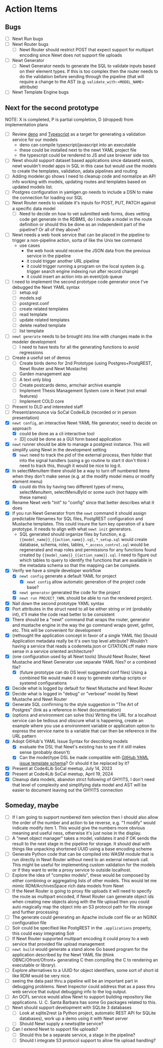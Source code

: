 
# Action Items

## Bugs

- [ ] Newt Run bugs
- [ ] Newt Router bugs
  - [ ] Newt Router should restrict POST that expect support for multipart encoding since Newt does not support file uploads
- [ ] Newt Generator
  - [ ] Newt Generator needs to generate the SQL to validate inputs based on their element types. If this is too complex then the router needs to do the validation before sending through the pipeline (that will require a change to the AST (e.g. `validate_with:<MODEL_NAME>` attribute)
- [ ] Newt Template Engine bugs

## Next for the second prototype 

NOTE: X is completed, P is partial completion, D (dropped) from implementation plans

- [ ] Review [deno](https://deno.land) and [Typescript](https://www.typescriptlang.org/) as a target for generating a validation service for our models
    - deno can compile typescript/javascript into an executable
    - these could be installed next to the newt YAML project file
    - the typescript could be rendered to JS and use browser side too
- [ ] Newt should support dataset based applications since datasetd exists, newt wouldn't model apps in SQL in this case but would use the models to create the templates, validation, adata pipelines and routing
- [ ] Adding modeler.go shows I need to cleanup code and normalize an API info working with models, updating routes and templates based on updated models list.
- [ ] Postgres configuration in yamlgen.go needs to include a DSN to make the connection for loading our SQL
- [ ] Newt Router needs to validate it's inputs for POST, PUT, PATCH against a specific data model
    - [ ] Need to decide on how to vet submitted web forms, does vetting code get generate in the RDBMS, do I include a model in the route definition or should this be done as an independent part of the pipeline? Or all of they above?
- [ ] Newt needs a web hook service that can be placed in the pipeline to trigger a non-pipeline action, sorta of like the Unix tee command
  - use cases
    - the web hook would receive the JSON data from the previous service in the pipeline
    - it could trigger another URL pipeline
    - it could trigger running a program on the local system (e.g. trigger search engine indexing run after record change)
    - it could insert an action into an event/job queue
- [ ] I need to implement the second prototype code generator once I've debugged the Newt YAML syntax
  - [ ] setup.sql
  - [ ] models.sql
  - [ ] postgrest.conf
  - [ ] create related templates
  - [ ] read template
  - [ ] update related templates
  - [ ] delete realted template
  - [ ] list template
- [ ] `newt generate` needs to be brought into line with changes made in the modeler development
  - [ ] I need to have tests for all the generating functions to avoid regressions
- [ ] Create a useful set of demos
    - [ ] Create birds demo for 2nd Prototype (using Postgres+PostgREST, Newt Router and Newt Mustache)
    - [ ] Garden management app
    - [ ] A text only blog
    - [ ] Create postcards demo, armchair archive example
    - [ ] Implement Thesis Management System core in Newt (not email features)
    - [ ] Implement COLD core
- [ ] Present to DLD and interested staff
- [ ] Present/announce via SoCal Code4Lib (recorded or in person presentation)
- [X] `newt config`, an interactive Newt YAML file generator, need to decide on approach
  - [X] could be done as a cli interactive tool
  - [D] could be done as a GUI form based application
- [X] `newt` runner should be able to manage a postgrest instance. This will simplify using Newt in the development setting
  - [X] `newt` need to track the pid of the external process, then folder that into the signal handlers (using a go routine to start it don't think I need to track this, though it would be nice to log it.
- [X] In selectMenuItem there should be a way to turn off numbered items when they don't make sense (e.g. at the modify model menu or modify element menu)
    - [X] could do this by having two different types of menu, selectMenuItem, selectMenuById or some such (not happy with these names)
- [X] Rename Newt verb "init" to "config" since that better describes what it does
- [X] If you run Newt Generator from the `newt` command it should assign predictable filenames for SQL files, PostgREST configuration and Mustache templates. This could insure the turn key operation of a bare prototype. It needs to align with what `newt init` generators.
  - SQL generated should organize files by function, e.g. `{{model_name}}_{{action_name}}.sql`, `*_setup.sql` would create database, schema, roles, tables, `*_access_control.sql` would be regenerated and map roles and permissions for any functions found created by `{{model_name}}_{{action_name}}.sql`. I need to figure out which tables to query to identify the functions that are available in the metadata schema so that the mapping can be complete. 
- [X] Verify we have a simple developer workflow
  - [X] `newt config` generate a default YAML for project
    - [X] `newt config` allow automatic generation of the project code base?
  - [X] `newt generator` generated the code for the project
  - [X] `newt run PROJECT_YAML` should be able to run the rendered project.
- [X] Nail down the second prototype YAML syntax
- [X] Port attributes in the struct need to all be either string or int (probably int), it'll make the code read better to be consistent
- [X] There should be a "newt" command that wraps the router, generator and mustache engine in the way the go command wraps govet, gofmt, etc. This will be convenient for development
- [X] (rethought the application concept in favor of a single YAML file) Should Application metadata really be it's own top level attribute? Wouldn't having a service that reads a codemeta.json or CITATION.cff make more sense in a service oriented architecture?
- [X] (one configuration used by all Newt tools) Should Newt Router, Newt Mustache and Newt Generator use separate YAML files? or a combined file?
  - [X] (future prototype can do OS level suggested conf files) Using a combined file would make it easy to generate startup scripts or systemd configurations
- [X] Decide what is logged by default for Newt Mustache and Newt Router
- [X] Decide what is logged in "debug" or "verbose" model by Newt Mustache and Newt Router
- [X] Generate SQL confirming to the style suggestion in "The Art of Postgres" (link as a reference in Newt documentation)
- [X] (options and environment can solve this) Writing the URL for a localhost service can be tedious and obscure what is happening, create an example where you use a environment variable or application option to express the service name to a variable that can then be reference in the URL pattern
- [X] Adopt GitHub's YAML Issue Syntax for describing models
  - [X] evaluate the DSL that Newt's existing has to see if it still makes sense (probably doesn't)
  - [X] Can the model/type DSL be made compatible with [GitHub YAML issue template schema](https://docs.github.com/en/communities/using-templates-to-encourage-useful-issues-and-pull-requests/syntax-for-githubs-form-schema)? Or should it be replaced by it?
- [X] Present at Code4Lib SoCal meetup, July 14, 2023
- [X] Present at Code4Lib SoCal meetup, April 19, 2024
- [X] Cleanup data models, abandon strict following of GHYITS, I don't need that level of complexity and simplifying data model and AST will be easier to document leaving out the GHYITS connection

## Someday, maybe

- [ ] If I am going to support numbered item selection then I should also allow the order of the number and action to be reverse, e.g. "1 modify" would indicate modify item 1. This would give the numbers more obvious meaning and useful ness, otherwise it's just noise in the display.
- [ ] A "newt object manager" takes a model, validates it and if OK sends the result to the next stage in the pipeline for storage. It should deal with things like unpacking shortened UUID using a base encoding scheme
- [ ] Generate Python code that can be compiled into WASM module that is run directly in Newt Router without need to an external network call. This might be useful for implementing custom validation for the models or if they want to write a proxy service to outside localhost.
- [ ] Explore the idea of "complex models", these would be composed by either combining or aggregating lists of other models. This would let me mimic RDM/ArchivesSpace rich data models from Newt
- [ ] If the Newt Router is going to proxy file uploads it will need to specify the route as multipart encoded, if Newt Router can generate object ids when creating new objects along with the file upload then you could auto magically map the object into an S3 protocol path for file storage and further processing
- [ ] The generate could generating an Apache include conf file or an NGINX configuration file
- [ ] Solr could be specified like PostgREST in the `.applications` property, this could easy integrating Solr
- [ ] If Newt Router supported multipart encoding it could proxy to a web service that provided file upload management
- [ ] `newt build` would generate a stand alone Go based program for the application described by the Newt YAML file (think OBNC/Ofront/Ofront+ generating C then compiling the C to rendering an executable or library).
- [ ] Explore alternatives to a UUID for object identifiers, some sort of short id like RDM would be very nice.
- [ ] seeing the data past thru a pipeline will be an important part in debugging problems. Newt Inspector could address that as a pass thru web service that output debugging info to the log output.
- [ ] An OCFL service would allow Newt to support building repository like applications. U. C. Santa Barbara has some Go packages related to this.
- [ ] Newt should support development with SQLite 3 databases
  - [ ] Look at sqlite2rest (a Python project, automatic REST API for SQLite databases), work up a demo using it with Newt server
  - [ ] Should Newt supply a newtsqlite service?
- [ ] Can I extend Newt to support file uploads?
  - [ ] Should this be a separate service, a stage in the pipeline?
  - [ ] Should I integrate S3 protocol support to allow file upload handling?
